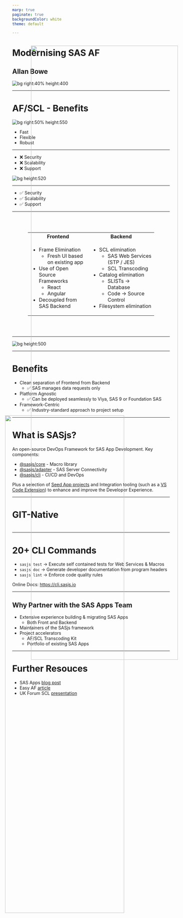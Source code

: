 ```yaml
---
marp: true
paginate: true
backgroundColor: white
theme: default

---
```

<style >
section {
  padding: 50px;
}
header{
  position: absolute;
  right: 50px;
  font-size: 60px;
  text-align: right;
  font-weight: bold;
  color: navy
}
header img{
  position: absolute;
  padding-top: 10px;
  left: 0px;
  height: 80px;
}
</style>

<!-- header: ![](https://sasjs.io/img/sas-apps.png)-->


# Modernising SAS AF<!--fit-->
## Allan Bowe


![bg right:40% height:400](https://sasjs.io/img/af1.png)

---
<!-- header: ![](https://sasjs.io/img/sas-apps.png)-->


# AF/SCL - Benefits

![bg right:50% height:550](https://sasjs.io/img/af2.png)

- Fast
- Flexible
- Robust

<!-- TRANSCRIPT
Fast to build as point & click
Flexible due to filesystem access
Robust vendor support, has lasted decades
-->

---
<!-- header: ![](https://sasjs.io/img/sas-apps.png) AF/SCL Architecture -->

- ❌ Security
- ❌ Scalability
- ❌ Support

![bg height:520](https://sasjs.io/img/af_desktop.png)

<!-- TRANSCRIPT
Everything under end user credentials
Desktop deployments
software itself going out of support, hard to find devs
-->

---
<!--
header: ![](https://sasjs.io/img/sas-apps.png) Web Architecture
-->

<img src="https://sasjs.io/img/af_cloud_trans.png"
  style="position: absolute;right:0px;top:200px;width:70%">
</img>

- ✅ Security
- ✅ Scalability
- ✅ Support

---
<!--
header: ![](https://sasjs.io/img/sas-apps.png) Modernisation Process
-->


<table style="padding:50px">
<tr style="text-align:center; font-weight:bold">
  <td>Frontend</td><td>Backend</td>
</tr>
<tr><td><ul><li>Frame Elimination
  <ul><li>Fresh UI based on existing app</li></ul> </li>
<li>Use of Open Source Frameworks
  <ul><li>React </li><li>Angular</li></ul>
</li>
<li> Decoupled from SAS Backend </li>
</ul>
</td><td>
<ul>
  <li>SCL elimination
    <ul><li>SAS Web Services (STP / JES)</li>
    <li>SCL Transcoding</li>
    </ul>
  </li>
  <li>Catalog elimination
    <ul><li>SLISTs -> Database</li>
    <li>Code -> Source Control</li>
    </ul>
  </li>
  <li>Filesystem elimination
  </li>
</ul>
</td></tr></table>

<!-- TRANSCRIPT
Fresh UI - existing frames discarded
Open Source = lower maintenance
SCL elimination -
-->

---
<!-- header: ![](https://sasjs.io/img/sas-apps.png) Frontend vs Backend -->

![bg height:500](https://sasjs.io/img/af_split.png)




---

# Benefits

- Clean separation of Frontend from Backend
  - ✅ SAS manages data requests only
- Platform Agnostic
  - ✅ Can be deployed seamlessly to Viya, SAS 9 or Foundation SAS
- Framework-Centric
  - ✅ Industry-standard approach to project setup


---
<!-- header: ![](https://sasjs.io/img/sas-apps.png) SASjs -->

# What is SASjs?

An open-source DevOps Framework for SAS App Development.  Key components:

- [@sasjs/core](https://github.com/sasjs/core) - Macro library
- [@sasjs/adapter](https://github.com/sasjs/adapter) - SAS Server Connectivity
- [@sasjs/cli](https://github.com/sasjs/cli) - CI/CD and DevOps

Plus a selection of [Seed App projects](https://github.com/topics/sasjs-app) and Integration tooling (such as a [VS Code Extension](https://marketplace.visualstudio.com/items?itemName=SASjs.sasjs-for-vscode)) to enhance and improve the Developer Experience.

---

<div >
 <h1>GIT-Native<h1>
<img src="https://i.imgur.com/gIYp5OG.png"
  style="position: absolute; right:150px;bottom: 100px; width:63%">
</img>
</div>


---
# 20+ CLI Commands

- `sasjs test` -> Execute self contained tests for Web Services & Macros
- `sasjs doc` -> Generate developer documentation from program headers
- `sasjs lint` -> Enforce code quality rules

Online Docs:  https://cli.sasjs.io

---

<!-- header: ![](https://sasjs.io/img/sas-apps.png) SAS Apps Team -->


## Why Partner with the SAS Apps Team

- Extensive experience building & migrating SAS Apps
  - Both Front and Backend
- Maintainers of the SASjs framework
- Project accelerators
  - AF/SCL Transcoding Kit
  - Portfolio of existing SAS Apps

---
# Further Resouces

 - SAS Apps [blog post](https://sasapps.io/modernising-legacy-sas-scl-af-applications)
 - Easy AF [article](https://www.linkedin.com/pulse/easy-af-scl-modernisation-html5-sas-allan-bowe/)
 - UK Forum SCL [presentation](https://drive.google.com/file/d/1RMLxFccaXYh35IGnbcFjISFmZUIdetUO/view)


